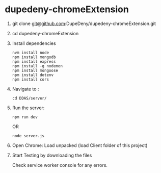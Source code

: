# dupedeny-chromeExtension

1. git clone git@github.com:DupeDeny/dupedeny-chromeExtension.git

2. cd dupedeny-chromeExtension

3. Install dependencies
   ```
   nvm install node
   npm install mongodb
   npm install express
   npm install -g nodemon
   npm install mongoose
   npm install dotenv
   npm install cors
   ```
   
4. Navigate to :
   ```
   cd DDAS/server/
   ```
   
5. Run the server:
   ```
   npm run dev 
   ```
   OR
   ```
   node server.js
   ```			
   	
6. Open Chrome: Load unpacked (load Client folder of this project)
7. Start Testing by downloading the files
   
   Check service worker console for any errors.
